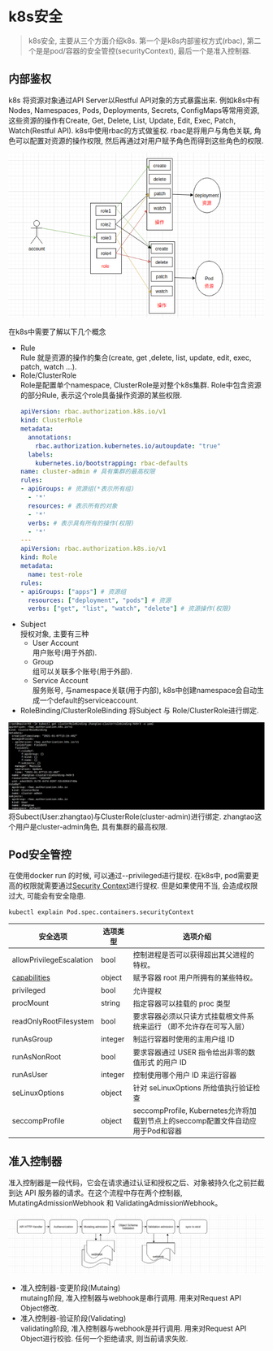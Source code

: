 k8s安全
===============

> k8s安全, 主要从三个方面介绍k8s. 第一个是k8s内部鉴权方式(rbac), 第二个是是pod/容器的安全管控(securityContext), 最后一个是准入控制器. 

## 内部鉴权

k8s 将资源对象通过API Server以Restful API对象的方式暴露出来. 例如k8s中有 Nodes, Namespaces, Pods, Deployments, Secrets, ConfigMaps等常用资源, 这些资源的操作有Create, Get, Delete, List, Update, Edit, Exec, Patch, Watch(Restful API). k8s中使用rbac的方式做鉴权. rbac是将用户与角色关联, 角色可以配置对资源的操作权限, 然后再通过对用户赋予角色而得到这些角色的权限. 

![rbac简介](images/20210109124330.png)

在k8s中需要了解以下几个概念

- Rule  
  Rule 就是资源的操作的集合(create, get ,delete, list, update, edit, exec, patch, watch ...). 
- Role/ClusterRole  
  Role是配置单个namespace, ClusterRole是对整个k8s集群. Role中包含资源的部分Rule, 表示这个role具备操作资源的某些权限.
    ```yaml
    apiVersion: rbac.authorization.k8s.io/v1
    kind: ClusterRole
    metadata:
      annotations:
        rbac.authorization.kubernetes.io/autoupdate: "true"
      labels:
        kubernetes.io/bootstrapping: rbac-defaults
    name: cluster-admin # 具有集群的最高权限
    rules:
    - apiGroups: # 资源组(*表示所有组)
      - '*'
      resources: # 表示所有的对象
      - '*'
      verbs: # 表示具有所有的操作(权限)
      - '*'
    ---
    apiVersion: rbac.authorization.k8s.io/v1
    kind: Role
    metadata:
      name: test-role
    rules:
    - apiGroups: ["apps"] # 资源组
      resources: ["deployment", "pods"] # 资源
      verbs: ["get", "list", "watch", "delete"] # 资源操作(权限)
    ```
- Subject  
  授权对象, 主要有三种
  - User Account  
    用户账号(用于外部). 
  - Group  
    组可以关联多个账号(用于外部).
  - Service Account  
    服务账号, 与namespace关联(用于内部), k8s中创建namespace会自动生成一个default的serviceaccount.
- RoleBinding/ClusterRoleBinding
  将Subject 与 Role/ClusterRole进行绑定. 

![用户授权](images/20210109131058.png "kuboard中的用户授权")
将Subect(User:zhangtao)与ClusterRole(cluster-admin)进行绑定. zhangtao这个用户是cluster-admin角色, 具有集群的最高权限. 

## Pod安全管控
  在使用docker run 的时候, 可以通过--privileged进行提权. 在k8s中, pod需要更高的权限就需要通过[Security Context](https://kubernetes.io/zh/docs/concepts/policy/pod-security-policy/)进行提权. 但是如果使用不当, 会造成权限过大, 可能会有安全隐患. 

```bash
kubectl explain Pod.spec.containers.securityContext
```

| 安全选项 | 选项类型 | 选项介绍 |
| --- | -- | --- |
| allowPrivilegeEscalation | bool | 控制进程是否可以获得超出其父进程的特权。| 
| [capabilities](https://docs.docker.com/engine/reference/run/#runtime-privilege-and-linux-capabilities) | object | 赋予容器 root 用户所拥有的某些特权。 |
| privileged | bool | 允许提权 |
| procMount | string | 指定容器可以挂载的 proc 类型	|
| readOnlyRootFilesystem | bool | 要求容器必须以只读方式挂载根文件系统来运行 （即不允许存在可写入层）|
| runAsGroup | integer | 制运行容器时使用的主用户组 ID |
| runAsNonRoot | bool | 要求容器通过 USER 指令给出非零的数值形式 的用户 ID |
| runAsUser | integer | 控制使用哪个用户 ID 来运行容器 |
| seLinuxOptions | object |针对 seLinuxOptions 所给值执行验证检查 |
| seccompProfile | object |seccompProfile, Kubernetes允许将加载到节点上的seccomp配置文件自动应用于Pod和容器 |


## 准入控制器

准入控制器是一段代码，它会在请求通过认证和授权之后、对象被持久化之前拦截到达 API 服务器的请求。在这个流程中存在两个控制器, MutatingAdmissionWebhook 和 ValidatingAdmissionWebhook。

![准入控制器](images/20210109135842.png)

- 准入控制器-变更阶段(Mutaing)  
  mutaing阶段, 准入控制器与webhook是串行调用. 用来对Request API Object修改. 
- 准入控制器-验证阶段(Validating)  
  validating阶段, 准入控制器与webhook是并行调用. 用来对Request API Object进行校验. 任何一个拒绝请求, 则当前请求失败. 